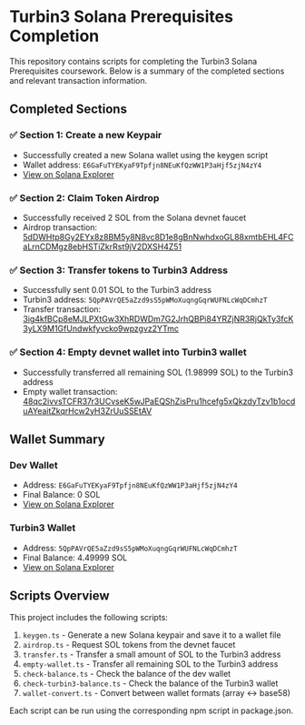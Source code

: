 # Turbin3 Solana Prerequisites Completion

This repository contains scripts for completing the Turbin3 Solana Prerequisites coursework. Below is a summary of the completed sections and relevant transaction information.

## Completed Sections

### ✅ Section 1: Create a new Keypair
- Successfully created a new Solana wallet using the keygen script
- Wallet address: `E6GaFuTYEKyaF9Tpfjn8NEuKfQzWW1P3aHjf5zjN4zY4`
- [View on Solana Explorer](https://explorer.solana.com/address/E6GaFuTYEKyaF9Tpfjn8NEuKfQzWW1P3aHjf5zjN4zY4?cluster=devnet)

### ✅ Section 2: Claim Token Airdrop
- Successfully received 2 SOL from the Solana devnet faucet
- Airdrop transaction: [5dDWHtp8Gy2EYx8z8BM5y8N8vc8D1e8gBnNwhdxoGL88xmtbEHL4FCaLrnCDMgz8ebHSTiZkrRst9jV2DXSH4Z51](https://explorer.solana.com/tx/5dDWHtp8Gy2EYx8z8BM5y8N8vc8D1e8gBnNwhdxoGL88xmtbEHL4FCaLrnCDMgz8ebHSTiZkrRst9jV2DXSH4Z51?cluster=devnet)

### ✅ Section 3: Transfer tokens to Turbin3 Address
- Successfully sent 0.01 SOL to the Turbin3 address
- Turbin3 address: `5QpPAVrQE5aZzd9sS5pWMoXuqngGqrWUFNLcWqDCmhzT`
- Transfer transaction: [3ig4kfBCp8eMJLPXtGw3XhRDWDm7G2JrhQBPi84YRZjNR3RjQkTy3fcK3yLX9M1GfUndwkfyvcko9wpzgvz2YTmc](https://explorer.solana.com/tx/3ig4kfBCp8eMJLPXtGw3XhRDWDm7G2JrhQBPi84YRZjNR3RjQkTy3fcK3yLX9M1GfUndwkfyvcko9wpzgvz2YTmc?cluster=devnet)

### ✅ Section 4: Empty devnet wallet into Turbin3 wallet
- Successfully transferred all remaining SOL (1.98999 SOL) to the Turbin3 address
- Empty wallet transaction: [48qc2ivvsTCFR37r3UCvseK5wJPaEQShZisPru1hcefg5xQkzdyTzv1b1ocduAYeaitZkqrHcw2yH3ZrUuSSEtAV](https://explorer.solana.com/tx/48qc2ivvsTCFR37r3UCvseK5wJPaEQShZisPru1hcefg5xQkzdyTzv1b1ocduAYeaitZkqrHcw2yH3ZrUuSSEtAV?cluster=devnet)

## Wallet Summary

### Dev Wallet
- Address: `E6GaFuTYEKyaF9Tpfjn8NEuKfQzWW1P3aHjf5zjN4zY4`
- Final Balance: 0 SOL
- [View on Solana Explorer](https://explorer.solana.com/address/E6GaFuTYEKyaF9Tpfjn8NEuKfQzWW1P3aHjf5zjN4zY4?cluster=devnet)

### Turbin3 Wallet
- Address: `5QpPAVrQE5aZzd9sS5pWMoXuqngGqrWUFNLcWqDCmhzT`
- Final Balance: 4.49999 SOL
- [View on Solana Explorer](https://explorer.solana.com/address/5QpPAVrQE5aZzd9sS5pWMoXuqngGqrWUFNLcWqDCmhzT?cluster=devnet)

## Scripts Overview

This project includes the following scripts:

1. `keygen.ts` - Generate a new Solana keypair and save it to a wallet file
2. `airdrop.ts` - Request SOL tokens from the devnet faucet
3. `transfer.ts` - Transfer a small amount of SOL to the Turbin3 address
4. `empty-wallet.ts` - Transfer all remaining SOL to the Turbin3 address
5. `check-balance.ts` - Check the balance of the dev wallet
6. `check-turbin3-balance.ts` - Check the balance of the Turbin3 wallet
7. `wallet-convert.ts` - Convert between wallet formats (array <-> base58)

Each script can be run using the corresponding npm script in package.json.